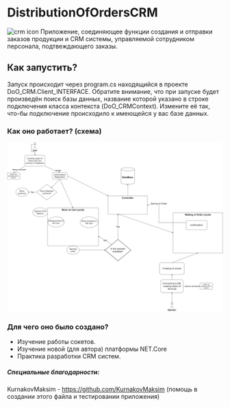 # DistributionOfOrdersCRM
![crm icon](https://alternatives.co/wp-content/uploads/2018/02/crm-50x50.svg) 
Приложение, соединяющее функции создания и отправки заказов продукции и CRM системы, управляемой сотрудником персонала, подтвеждающего заказы.

## Как запустить?
Запуск происходит через program.cs находящийся в проекте DoO_CRM.Client_INTERFACE. 
Обратите внимание, что при запуске будет произведён поиск базы данных, название которой указано в строке подключения класса контекста (DoO_CRMContext). Измените её так, что-бы подключение происходило к имеющейся у вас базе данных.

### Как оно работает? (схема)
![diagramm icon](application_diagram.png) 

### Для чего оно было создано?
  - Изучение работы сокетов.
  - Изучение новой (для автора) платформы NET.Core
  - Практика разработки CRM систем.

##### Специальные благодарности:
KurnakovMaksim - https://github.com/KurnakovMaksim
(помощь в создании этого файла и тестировании приложения)
